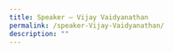 ```yaml
---
title: Speaker – Vijay Vaidyanathan
permalink: /speaker-Vijay-Vaidyanathan/
description: ""
---
```

